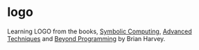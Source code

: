 # logo
Learning LOGO from the books, [Symbolic Computing](https://people.eecs.berkeley.edu/~bh/v1-toc2.html), [Advanced Techniques](http://people.eecs.berkeley.edu/~bh/v2-toc2.html) and [Beyond Programming](http://people.eecs.berkeley.edu/~bh/v3-toc2.html) by Brian Harvey.
